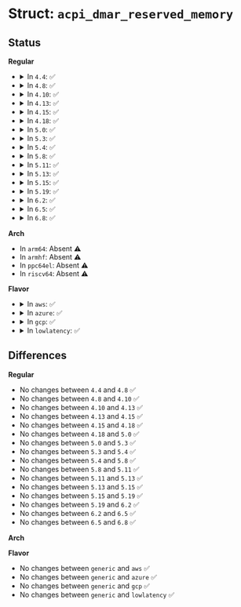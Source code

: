 # Struct: <code>acpi_dmar_reserved_memory</code>

## Status
<b>Regular</b>
<ul>
<li>
<details>
<summary>In <code>4.4</code>: ✅</summary>

```c
struct acpi_dmar_reserved_memory {
    struct acpi_dmar_header header;
    u16 reserved;
    u16 segment;
    u64 base_address;
    u64 end_address;
};
```
</details>
</li>
<li>
<details>
<summary>In <code>4.8</code>: ✅</summary>

```c
struct acpi_dmar_reserved_memory {
    struct acpi_dmar_header header;
    u16 reserved;
    u16 segment;
    u64 base_address;
    u64 end_address;
};
```
</details>
</li>
<li>
<details>
<summary>In <code>4.10</code>: ✅</summary>

```c
struct acpi_dmar_reserved_memory {
    struct acpi_dmar_header header;
    u16 reserved;
    u16 segment;
    u64 base_address;
    u64 end_address;
};
```
</details>
</li>
<li>
<details>
<summary>In <code>4.13</code>: ✅</summary>

```c
struct acpi_dmar_reserved_memory {
    struct acpi_dmar_header header;
    u16 reserved;
    u16 segment;
    u64 base_address;
    u64 end_address;
};
```
</details>
</li>
<li>
<details>
<summary>In <code>4.15</code>: ✅</summary>

```c
struct acpi_dmar_reserved_memory {
    struct acpi_dmar_header header;
    u16 reserved;
    u16 segment;
    u64 base_address;
    u64 end_address;
};
```
</details>
</li>
<li>
<details>
<summary>In <code>4.18</code>: ✅</summary>

```c
struct acpi_dmar_reserved_memory {
    struct acpi_dmar_header header;
    u16 reserved;
    u16 segment;
    u64 base_address;
    u64 end_address;
};
```
</details>
</li>
<li>
<details>
<summary>In <code>5.0</code>: ✅</summary>

```c
struct acpi_dmar_reserved_memory {
    struct acpi_dmar_header header;
    u16 reserved;
    u16 segment;
    u64 base_address;
    u64 end_address;
};
```
</details>
</li>
<li>
<details>
<summary>In <code>5.3</code>: ✅</summary>

```c
struct acpi_dmar_reserved_memory {
    struct acpi_dmar_header header;
    u16 reserved;
    u16 segment;
    u64 base_address;
    u64 end_address;
};
```
</details>
</li>
<li>
<details>
<summary>In <code>5.4</code>: ✅</summary>

```c
struct acpi_dmar_reserved_memory {
    struct acpi_dmar_header header;
    u16 reserved;
    u16 segment;
    u64 base_address;
    u64 end_address;
};
```
</details>
</li>
<li>
<details>
<summary>In <code>5.8</code>: ✅</summary>

```c
struct acpi_dmar_reserved_memory {
    struct acpi_dmar_header header;
    u16 reserved;
    u16 segment;
    u64 base_address;
    u64 end_address;
};
```
</details>
</li>
<li>
<details>
<summary>In <code>5.11</code>: ✅</summary>

```c
struct acpi_dmar_reserved_memory {
    struct acpi_dmar_header header;
    u16 reserved;
    u16 segment;
    u64 base_address;
    u64 end_address;
};
```
</details>
</li>
<li>
<details>
<summary>In <code>5.13</code>: ✅</summary>

```c
struct acpi_dmar_reserved_memory {
    struct acpi_dmar_header header;
    u16 reserved;
    u16 segment;
    u64 base_address;
    u64 end_address;
};
```
</details>
</li>
<li>
<details>
<summary>In <code>5.15</code>: ✅</summary>

```c
struct acpi_dmar_reserved_memory {
    struct acpi_dmar_header header;
    u16 reserved;
    u16 segment;
    u64 base_address;
    u64 end_address;
};
```
</details>
</li>
<li>
<details>
<summary>In <code>5.19</code>: ✅</summary>

```c
struct acpi_dmar_reserved_memory {
    struct acpi_dmar_header header;
    u16 reserved;
    u16 segment;
    u64 base_address;
    u64 end_address;
};
```
</details>
</li>
<li>
<details>
<summary>In <code>6.2</code>: ✅</summary>

```c
struct acpi_dmar_reserved_memory {
    struct acpi_dmar_header header;
    u16 reserved;
    u16 segment;
    u64 base_address;
    u64 end_address;
};
```
</details>
</li>
<li>
<details>
<summary>In <code>6.5</code>: ✅</summary>

```c
struct acpi_dmar_reserved_memory {
    struct acpi_dmar_header header;
    u16 reserved;
    u16 segment;
    u64 base_address;
    u64 end_address;
};
```
</details>
</li>
<li>
<details>
<summary>In <code>6.8</code>: ✅</summary>

```c
struct acpi_dmar_reserved_memory {
    struct acpi_dmar_header header;
    u16 reserved;
    u16 segment;
    u64 base_address;
    u64 end_address;
};
```
</details>
</li>
</ul>
<b>Arch</b>
<ul>
<li>
In <code>arm64</code>: Absent ⚠️
</li>
<li>
In <code>armhf</code>: Absent ⚠️
</li>
<li>
In <code>ppc64el</code>: Absent ⚠️
</li>
<li>
In <code>riscv64</code>: Absent ⚠️
</li>
</ul>
<b>Flavor</b>
<ul>
<li>
<details>
<summary>In <code>aws</code>: ✅</summary>

```c
struct acpi_dmar_reserved_memory {
    struct acpi_dmar_header header;
    u16 reserved;
    u16 segment;
    u64 base_address;
    u64 end_address;
};
```
</details>
</li>
<li>
<details>
<summary>In <code>azure</code>: ✅</summary>

```c
struct acpi_dmar_reserved_memory {
    struct acpi_dmar_header header;
    u16 reserved;
    u16 segment;
    u64 base_address;
    u64 end_address;
};
```
</details>
</li>
<li>
<details>
<summary>In <code>gcp</code>: ✅</summary>

```c
struct acpi_dmar_reserved_memory {
    struct acpi_dmar_header header;
    u16 reserved;
    u16 segment;
    u64 base_address;
    u64 end_address;
};
```
</details>
</li>
<li>
<details>
<summary>In <code>lowlatency</code>: ✅</summary>

```c
struct acpi_dmar_reserved_memory {
    struct acpi_dmar_header header;
    u16 reserved;
    u16 segment;
    u64 base_address;
    u64 end_address;
};
```
</details>
</li>
</ul>

## Differences
<b>Regular</b>
<ul>
<li>
No changes between <code>4.4</code> and <code>4.8</code> ✅
</li>
<li>
No changes between <code>4.8</code> and <code>4.10</code> ✅
</li>
<li>
No changes between <code>4.10</code> and <code>4.13</code> ✅
</li>
<li>
No changes between <code>4.13</code> and <code>4.15</code> ✅
</li>
<li>
No changes between <code>4.15</code> and <code>4.18</code> ✅
</li>
<li>
No changes between <code>4.18</code> and <code>5.0</code> ✅
</li>
<li>
No changes between <code>5.0</code> and <code>5.3</code> ✅
</li>
<li>
No changes between <code>5.3</code> and <code>5.4</code> ✅
</li>
<li>
No changes between <code>5.4</code> and <code>5.8</code> ✅
</li>
<li>
No changes between <code>5.8</code> and <code>5.11</code> ✅
</li>
<li>
No changes between <code>5.11</code> and <code>5.13</code> ✅
</li>
<li>
No changes between <code>5.13</code> and <code>5.15</code> ✅
</li>
<li>
No changes between <code>5.15</code> and <code>5.19</code> ✅
</li>
<li>
No changes between <code>5.19</code> and <code>6.2</code> ✅
</li>
<li>
No changes between <code>6.2</code> and <code>6.5</code> ✅
</li>
<li>
No changes between <code>6.5</code> and <code>6.8</code> ✅
</li>
</ul>
<b>Arch</b>
<ul>
</ul>
<b>Flavor</b>
<ul>
<li>
No changes between <code>generic</code> and <code>aws</code> ✅
</li>
<li>
No changes between <code>generic</code> and <code>azure</code> ✅
</li>
<li>
No changes between <code>generic</code> and <code>gcp</code> ✅
</li>
<li>
No changes between <code>generic</code> and <code>lowlatency</code> ✅
</li>
</ul>
